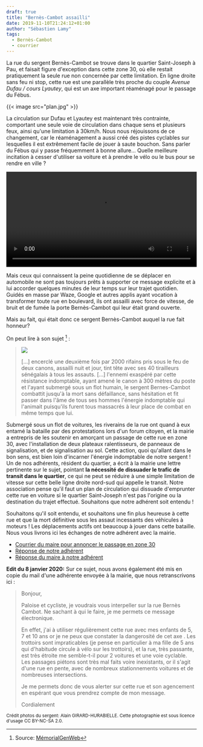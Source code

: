 ```yaml
---
draft: true
title: "Bernès-Cambot assailli"
date: 2019-11-10T21:24:12+01:00
author: "Sébastien Lamy"
tags:
  - Bernès-Cambot
  - courrier
---
```


La rue du sergent Bernès-Cambot se trouve dans le quartier Saint-Joseph à Pau,
et faisait figure d'exception dans cette zone 30, où elle restait pratiquement
la seule rue non concernée par cette limitation. En ligne droite sans feu ni stop, cette
rue est une parallèle très proche du couple _Avenue Dufau / cours Lyautey_, qui est
un axe important réaménagé pour le passage du Fébus.

{{< image src="plan.jpg" >}}

La circulation sur Dufau et Lyautey est maintenant très contrainte, comportant
une seule voie de circulation dans chaque sens et plusieurs feux, ainsi qu'une
limitation à 30km/h. Nous nous réjouissons de ce changement, car le réaménagement
a aussi créé des pistes cyclables sur lesquelles il est extrêmement facile
de jouer à saute bouchon. Sans parler du Fébus qui y passe fréquemment à bonne
allure... Quelle meilleure incitation à cesser d'utiliser sa voiture et à prendre
le vélo ou le bus pour se rendre en ville ?

<video controls width="100%" controls><source src="saute-bouchon-lyautey_640p.mp4" type="video/mp4"></video>

Mais ceux qui connaissent la peine quotidienne de se déplacer en automobile 
ne sont pas toujours prêts à supporter ce message explicite et à lui accorder
quelques minutes de leur temps sur leur trajet quotidien. Guidés en masse par
Waze, Google et autres applis ayant vocation à transformer toute rue en boulevard, 
ils ont assailli avec force de vitesse, de bruit et de fumée la porte Bernès-Cambot 
qui leur était grand ouverte.

Mais au fait, qui était donc ce sergent Bernès-Cambot auquel la rue fait honneur?

On peut lire à son sujet [^1] :

> ![](bernes-cambot.jpg)
>
> [...] encerclé une deuxième fois par 2000 rifains pris sous le feu de deux canons, 
> assailli nuit et jour, tint tête avec ses 40 tirailleurs sénégalais à tous les 
> assauts. [...] l'ennemi exaspéré par cette résistance indomptable, ayant amené le canon à 300 
> mètres du poste et l'ayant submergé sous un flot humain,  le sergent 
> Bernes-Cambot combattit jusqu'à la mort sans défaillance, sans hésitation et 
> fit passer dans l'âme de tous ses hommes l'énergie indomptable qui l'animait 
> puisqu'ils furent tous massacrés à leur place de combat en même temps que lui.

Submergé sous un flot de voitures, les riverains de la rue ont quand à eux
entamé la bataille par des protestations lors d'un forum citoyen, et la mairie a entrepris
de les soutenir en amorçant un passage de cette rue en zone 30, avec l'installation
de deux plateaux ralentisseurs, de panneaux de signalisation, et de signalisation au sol. 
Cette action, quoi qu'allant dans le bon sens, est bien loin d'incarner 
l'énergie indomptable de notre sergent ! Un de nos adhérents, résident du 
quartier, a écrit à la mairie une lettre pertinente sur le sujet, pointant 
**la nécessité de dissuader le trafic de transit dans le quartier**, ce qui ne 
peut se réduire à une simple limitation de vitesse sur cette belle ligne droite
nord-sud qui appelle le transit. Notre association pense qu'il faut un plan de circulation
qui dissuade d'emprunter cette rue en voiture si le quartier Saint-Joseph n'est pas
l'origine ou la destination du trajet effectué. Souhaitons que notre adhérent soit entendu !

Souhaitons qu'il soit entendu, et souhaitons une fin plus heureuse à cette rue et
que la mort définitive sous les assaut incessants des véhicules à moteurs&nbsp;!
Les déplacements actifs ont beaucoup à jouer dans cette bataille. Nous vous 
livrons ici les échanges de notre adhérent avec la mairie.

* [Courrier du maire pour annoncer le passage en zone 30](2019-10-10-mairie-bernes-cambot.j)
* [Réponse de notre adhérent](2019-10-17-pau-a-velo-bernes-cambot.pdf)
* [Réponse du maire à notre adhérent](2019-11-08-mairie-bernes-cambot.pdf)

**Edit du 8 janvier 2020:** Sur ce sujet, nous avons également été mis en copie du mail 
d'une adhérente envoyée à la mairie, que nous retranscrivons ici :

> Bonjour,
> 
> Paloise et cycliste, je voudrais vous interpeller sur la rue Bernès Cambot. Ne sachant à qui le faire, je me permets ce message électronique.
>
>En effet, j'ai à utiliser régulièrement cette rue avec mes enfants de 5, 7 et 10 ans or je ne peux que constater la dangerosité de cet axe . Les trottoirs sont impraticables (je pense en particulier à ma fille de 5 ans qui d'habitude circule à vélo sur les trottoirs), et la rue, très passante, est très étroite me semble-t-il pour 2 voitures et une voie cyclable. Les passages piétons sont très mal faits voire inexistants, or il s'agit d'une rue en pente, avec de nombreux stationnements voitures et de nombreuses intersections.
>
>Je me permets donc de vous alerter sur cette rue et son agencement en espérant que vous prendrez compte de mon message.
>
>Cordialement



<small>Crédit photos du sergent: Alain GIRARD-HURABIELLE. Cette photographie est sous licence d'usage CC BY-NC-SA 2.0.</small>
[^1]: Source: [MémorialGenWeb](http://memorialgenweb.org/memorial3/html/fr/complementter.php?id=617323)


